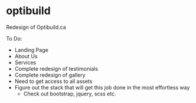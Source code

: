 # optibuild
Redesign of Optibuild.ca

To Do:
- Landing Page
- About Us
- Services
- Complete redesign of testimonials
- Complete redesign of gallery 
- Need to get access to all assets 
- Figure out the stack that will get this job done in the most effortless way
    - Check out bootstrap, jquery, scss etc.